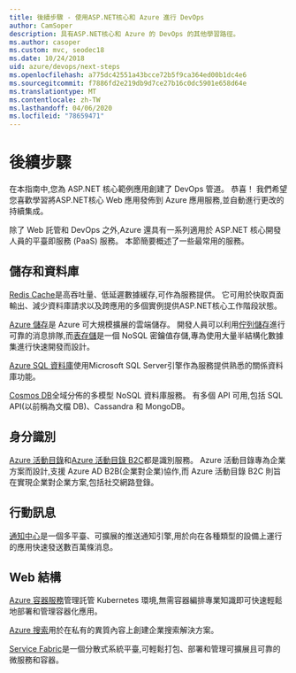 ```yaml
---
title: 後續步驟 - 使用ASP.NET核心和 Azure 進行 DevOps
author: CamSoper
description: 具有ASP.NET核心和 Azure 的 DevOps 的其他學習路徑。
ms.author: casoper
ms.custom: mvc, seodec18
ms.date: 10/24/2018
uid: azure/devops/next-steps
ms.openlocfilehash: a775dc42551a43bcce72b5f9ca364ed00b1dc4e6
ms.sourcegitcommit: f7886fd2e219db9d7ce27b16c0dc5901e658d64e
ms.translationtype: MT
ms.contentlocale: zh-TW
ms.lasthandoff: 04/06/2020
ms.locfileid: "78659471"
---
```

# <a name="next-steps"></a>後續步驟

在本指南中,您為 ASP.NET 核心範例應用創建了 DevOps 管道。 恭喜！ 我們希望您喜歡學習將ASP.NET核心 Web 應用發佈到 Azure 應用服務,並自動進行更改的持續集成。

除了 Web 託管和 DevOps 之外,Azure 還具有一系列適用於 ASP.NET 核心開發人員的平臺即服務 (PaaS) 服務。 本節簡要概述了一些最常用的服務。

## <a name="storage-and-databases"></a>儲存和資料庫

[Redis Cache](/azure/redis-cache/)是高吞吐量、低延遲數據緩存,可作為服務提供。 它可用於快取頁面輸出、減少資料庫請求以及跨應用的多個實例提供ASP.NET核心工作階段狀態。

[Azure 儲存](/azure/storage/)是 Azure 可大規模擴展的雲端儲存。 開發人員可以利用[佇列儲存](/azure/storage/queues/storage-queues-introduction)進行可靠的消息排隊,而[表存儲](/azure/storage/tables/table-storage-overview)是一個 NoSQL 密鑰值存儲,專為使用大量半結構化數據集進行快速開發而設計。

[Azure SQL 資料庫](/azure/sql-database/)使用Microsoft SQL Server引擎作為服務提供熟悉的關係資料庫功能。

[Cosmos DB](/azure/cosmos-db/)全域分佈的多模型 NoSQL 資料庫服務。 有多個 API 可用,包括 SQL API(以前稱為文檔 DB)、Cassandra 和 MongoDB。

## <a name="identity"></a>身分識別

[Azure 活動目錄](/azure/active-directory/)和[Azure 活動目錄 B2C](/azure/active-directory-b2c/)都是識別服務。 Azure 活動目錄專為企業方案而設計,支援 Azure AD B2B(企業對企業)協作,而 Azure 活動目錄 B2C 則旨在實現企業對企業方案,包括社交網路登錄。

## <a name="mobile"></a>行動訊息

[通知中心](/azure/notification-hubs/)是一個多平臺、可擴展的推送通知引擎,用於向在各種類型的設備上運行的應用快速發送數百萬條消息。

## <a name="web-infrastructure"></a>Web 結構

[Azure 容器服務](/azure/aks/)管理託管 Kubernetes 環境,無需容器編排專業知識即可快速輕鬆地部署和管理容器化應用。

[Azure 搜索](/azure/search/)用於在私有的異質內容上創建企業搜索解決方案。

[Service Fabric](/azure/service-fabric/)是一個分散式系統平臺,可輕鬆打包、部署和管理可擴展且可靠的微服務和容器。
